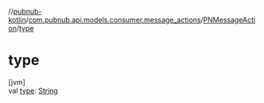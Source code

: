 //[pubnub-kotlin](../../../index.md)/[com.pubnub.api.models.consumer.message_actions](../index.md)/[PNMessageAction](index.md)/[type](type.md)

# type

[jvm]\
val [type](type.md): [String](https://kotlinlang.org/api/latest/jvm/stdlib/kotlin/-string/index.html)
